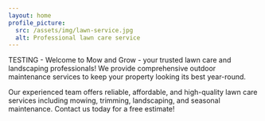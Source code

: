 ```yaml
---
layout: home
profile_picture:
  src: /assets/img/lawn-service.jpg
  alt: Professional lawn care service
---
```


<p>
TESTING - Welcome to Mow and Grow - your trusted lawn care and landscaping professionals! We provide comprehensive outdoor maintenance services to keep your property looking its best year-round.
</p>

<p>
Our experienced team offers reliable, affordable, and high-quality lawn care services including mowing, trimming, landscaping, and seasonal maintenance. Contact us today for a free estimate!
</p>
